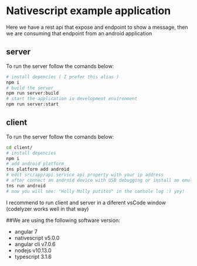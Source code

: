 # Nativescript example application
Here we have a rest api that expose and endpoint to show a message, then we are consuming that endpoint from an android application

## server
To run the server follow the comands below:
```bash
# install depencies ( I prefer this alias )
npm i
# build the server
npm run server:build
# start the application in development environment
npm run server:start
```
## client
To run the server follow the comands below:
```bash
cd client/
# install depencies
npm i
# add android platform
tns platform add android
# edit src/app/api.service api property with your ip address
# after connect an android device with USB debugging or install an emulator of android
tns run android
# now you will see: "Holly Molly putitos" in the console log :) yey!
```
I recommend to run client and server in a diferent vsCode window (codelyzer works well in that way)

##We are using the following software version:

* angular 7
* nativescript v5.0.0
* angular cli v7.0.6
* nodejs v10.13.0
* typescript 3.1.6